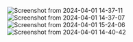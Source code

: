 ![Screenshot from 2024-04-01 14-37-11](https://github.com/Rajnishpkkhvcb/jForceBackend/assets/60421387/5b7fee52-7809-46be-9d40-d651bdee5217)
![Screenshot from 2024-04-01 14-37-07](https://github.com/Rajnishpkkhvcb/jForceBackend/assets/60421387/9b60b068-ae9b-451a-a0ef-9886e19171d6)
![Screenshot from 2024-04-01 15-24-06](https://github.com/Rajnishpkkhvcb/jForceBackend/assets/60421387/85b689ab-2acd-4857-a2a8-69883a85baeb)
![Screenshot from 2024-04-01 14-40-42](https://github.com/Rajnishpkkhvcb/jForceBackend/assets/60421387/f14a570f-471b-4969-a8d8-dd97ce850e09)
